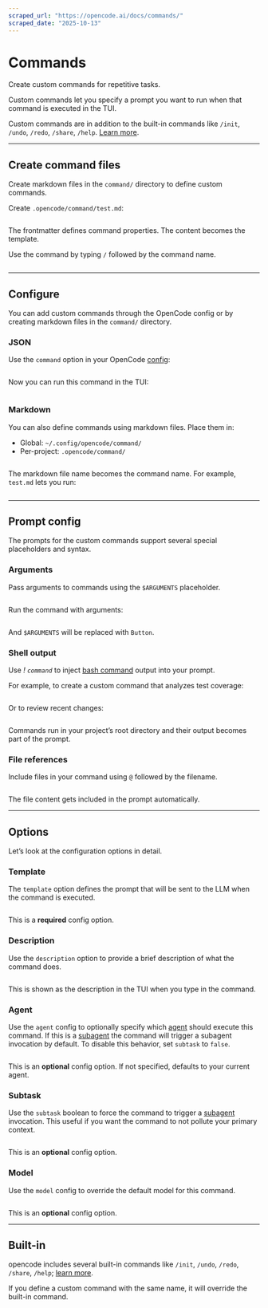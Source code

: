 ```yaml
---
scraped_url: "https://opencode.ai/docs/commands/"
scraped_date: "2025-10-13"
---
```


# Commands

Create custom commands for repetitive tasks.

Custom commands let you specify a prompt you want to run when that command is executed in the TUI.

Custom commands are in addition to the built-in commands like `/init`, `/undo`, `/redo`, `/share`, `/help`. [Learn more](https://opencode.ai/docs/tui#commands).

---

## Create command files

Create markdown files in the `command/` directory to define custom commands.

Create `.opencode/command/test.md`:

```
```

The frontmatter defines command properties. The content becomes the template.

Use the command by typing `/` followed by the command name.

```
```

---

## Configure

You can add custom commands through the OpenCode config or by creating markdown files in the `command/` directory.

### JSON

Use the `command` option in your OpenCode [config](https://opencode.ai/docs/config):

```
```

Now you can run this command in the TUI:

```
```

### Markdown

You can also define commands using markdown files. Place them in:

- Global: `~/.config/opencode/command/`
- Per-project: `.opencode/command/`

```
```

The markdown file name becomes the command name. For example, `test.md` lets you run:

```
```

---

## Prompt config

The prompts for the custom commands support several special placeholders and syntax.

### Arguments

Pass arguments to commands using the `$ARGUMENTS` placeholder.

```
```

Run the command with arguments:

```
```

And `$ARGUMENTS` will be replaced with `Button`.

### Shell output

Use _! `command`_ to inject [bash command](https://opencode.ai/docs/tui#bash-commands) output into your prompt.

For example, to create a custom command that analyzes test coverage:

```
```

Or to review recent changes:

```
```

Commands run in your project’s root directory and their output becomes part of the prompt.

### File references

Include files in your command using `@` followed by the filename.

```
```

The file content gets included in the prompt automatically.

---

## Options

Let’s look at the configuration options in detail.

### Template

The `template` option defines the prompt that will be sent to the LLM when the command is executed.

```
```

This is a **required** config option.

### Description

Use the `description` option to provide a brief description of what the command does.

```
```

This is shown as the description in the TUI when you type in the command.

### Agent

Use the `agent` config to optionally specify which [agent](https://opencode.ai/docs/agents) should execute this command. If this is a [subagent](https://opencode.ai/docs/agents/#subagents) the command will trigger a subagent invocation by default. To disable this behavior, set `subtask` to `false`.

```
```

This is an **optional** config option. If not specified, defaults to your current agent.

### Subtask

Use the `subtask` boolean to force the command to trigger a [subagent](https://opencode.ai/docs/agents/#subagents) invocation. This useful if you want the command to not pollute your primary context.

```
```

This is an **optional** config option.

### Model

Use the `model` config to override the default model for this command.

```
```

This is an **optional** config option.

---

## Built-in

opencode includes several built-in commands like `/init`, `/undo`, `/redo`, `/share`, `/help`; [learn more](https://opencode.ai/docs/tui#commands).

If you define a custom command with the same name, it will override the built-in command.
